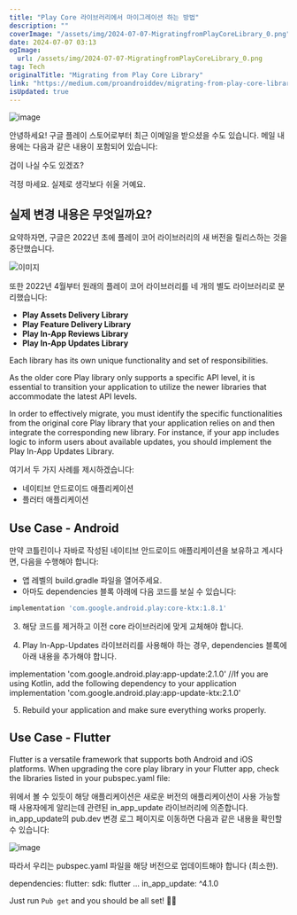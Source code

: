```yaml
---
title: "Play Core 라이브러리에서 마이그레이션 하는 방법"
description: ""
coverImage: "/assets/img/2024-07-07-MigratingfromPlayCoreLibrary_0.png"
date: 2024-07-07 03:13
ogImage:
  url: /assets/img/2024-07-07-MigratingfromPlayCoreLibrary_0.png
tag: Tech
originalTitle: "Migrating from Play Core Library"
link: "https://medium.com/proandroiddev/migrating-from-play-core-library-0b4afd3fca1a"
isUpdated: true
---
```


![image](/assets/img/2024-07-07-MigratingfromPlayCoreLibrary_0.png)

안녕하세요! 구글 플레이 스토어로부터 최근 이메일을 받으셨을 수도 있습니다. 메일 내용에는 다음과 같은 내용이 포함되어 있습니다:

겁이 나실 수도 있겠죠?

걱정 마세요. 실제로 생각보다 쉬울 거예요.

<div class="content-ad"></div>

## 실제 변경 내용은 무엇일까요?

요약하자면, 구글은 2022년 초에 플레이 코어 라이브러리의 새 버전을 릴리스하는 것을 중단했습니다.

![이미지](/assets/img/2024-07-07-MigratingfromPlayCoreLibrary_1.png)

또한 2022년 4월부터 원래의 플레이 코어 라이브러리를 네 개의 별도 라이브러리로 분리했습니다:

<div class="content-ad"></div>

- **Play Assets Delivery Library**
- **Play Feature Delivery Library**
- **Play In-App Reviews Library**
- **Play In-App Updates Library**

Each library has its own unique functionality and set of responsibilities.

As the older core Play library only supports a specific API level, it is essential to transition your application to utilize the newer libraries that accommodate the latest API levels.

In order to effectively migrate, you must identify the specific functionalities from the original core Play library that your application relies on and then integrate the corresponding new library. For instance, if your app includes logic to inform users about available updates, you should implement the Play In-App Updates Library.

<div class="content-ad"></div>

여기서 두 가지 사례를 제시하겠습니다:

- 네이티브 안드로이드 애플리케이션
- 플러터 애플리케이션

## Use Case - Android

만약 코틀린이나 자바로 작성된 네이티브 안드로이드 애플리케이션을 보유하고 계시다면, 다음을 수행해야 합니다:

<div class="content-ad"></div>

- 앱 레벨의 build.gradle 파일을 열어주세요.
- 아마도 dependencies 블록 아래에 다음 코드를 보실 수 있습니다:

```js
implementation 'com.google.android.play:core-ktx:1.8.1'
```

3. 해당 코드를 제거하고 이전 core 라이브러리에 맞게 교체해야 합니다.

4. Play In-App-Updates 라이브러리를 사용해야 하는 경우, dependencies 블록에 아래 내용을 추가해야 합니다.

<div class="content-ad"></div>

implementation 'com.google.android.play:app-update:2.1.0'
//If you are using Kotlin, add the following dependency to your application
implementation 'com.google.android.play:app-update-ktx:2.1.0'

5. Rebuild your application and make sure everything works properly.

## Use Case - Flutter

Flutter is a versatile framework that supports both Android and iOS platforms. When upgrading the core play library in your Flutter app, check the libraries listed in your pubspec.yaml file:

<div class="content-ad"></div>

위에서 볼 수 있듯이 해당 애플리케이션은 새로운 버전의 애플리케이션이 사용 가능할 때 사용자에게 알리는데 관련된 in_app_update 라이브러리에 의존합니다. in_app_update의 pub.dev 변경 로그 페이지로 이동하면 다음과 같은 내용을 확인할 수 있습니다:

![image](/assets/img/2024-07-07-MigratingfromPlayCoreLibrary_2.png)

따라서 우리는 pubspec.yaml 파일을 해당 버전으로 업데이트해야 합니다 (최소한).

<div class="content-ad"></div>

dependencies:
flutter:
sdk: flutter
...
in_app_update: ^4.1.0

Just run `Pub get` and you should be all set! 🌟✨
